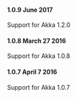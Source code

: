 #### 1.0.9 June 2017 ####

Support for Akka 1.2.0

#### 1.0.8 March 27 2016 ####

Support for Akka 1.0.8

#### 1.0.7 April 7 2016 ####

Support for Akka 1.0.7
